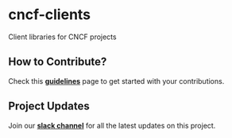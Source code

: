 # cncf-clients
Client libraries for CNCF projects

## How to Contribute?

Check this **[guidelines](https://github.com/Verizon-Geeks/cncf-clients/blob/master/CONTRIBUTIONS.md)** page to get started with your contributions.

## Project Updates

Join our **[slack channel](https://join.slack.com/t/verizongeeks/shared_invite/enQtNzY5MzE4MzIwNDgwLWFkNDc3Njc2NTM5MmQ3MWU0M2M1YjFmZTkwODhiYzczMzU1ZGViZGNlYjFkZTk5NWJiODQyNDAxMDYzMjYyNDU)** for all the latest updates on this project.

